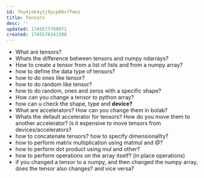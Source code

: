 ```yaml
---
id: 7hy4jeb4y1j9ycp06v7fmoz
title: Tensors
desc: ''
updated: 1745577760971
created: 1745576341208
---
```


- What are tensors? 
- Whats the difference between tensors and numpy ndarrays?
- How to create a tensor from a list of lists and from a numpy array?
- how to define the data type of tensors?
- how to do ones like tensor?
- how to do random like tensor?
- how to do random, ones and zeros with a specific shape?
- How can you change a tensor to python array?
- how can u check the shape, type and **device?**
- What are accelerators? How can you change them in bolab?
- Whats the default accelerator for tensors? How do you move them to another accelerator? Is it expensive to move tensors from devices/accelerators?
- how to concatenate tensors? how to specify dimensionallty?
- how to perform matrix multiplication using matmul and @?
- how to perform dot product using mul and other?
- how to perform operations on the array itself? (in place operations)
- if you changed a tensor to a numpy, and then changed the numpy array, does the tensor also changes? and vice versa?